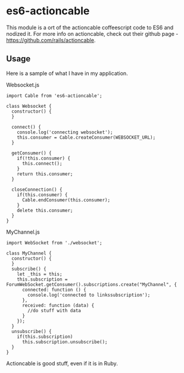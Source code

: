 # es6-actioncable
This module is a ort of the actioncable coffeescript code to ES6 and nodized it. For more info on actioncable, check out their github page - https://github.com/rails/actioncable.

## Usage
Here is a sample of what I have in my application.

Websocket.js

    import Cable from 'es6-actioncable';

    class Websocket {
      constructor() {
      }

      connect() {
        console.log('connecting websocket');
        this.consumer = Cable.createConsumer(WEBSOCKET_URL);
      }

      getConsumer() {
        if(!this.consumer) {
          this.connect();
        }
        return this.consumer;
      }

      closeConnection() {
        if(this.consumer) {
          Cable.endConsumer(this.consumer);
        }
        delete this.consumer;
      }
    }

MyChannel.js

    import WebSocket from './websocket';

    class MyChannel {
      constructor() {
      }
      subscribe() {
        let _this = this;
        this.subscription = ForumWebSocket.getConsumer().subscriptions.create("MyChannel", {
          connected: function () {
            console.log('connected to linkssubscription');
          },
          received: function (data) {
            //do stuff with data
          }
        });
      }
      unsubscribe() {
        if(this.subscription)
          this.subscription.unsubscribe();
      }
    }

Actioncable is good stuff, even if it is in Ruby.